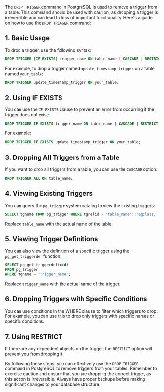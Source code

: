The `DROP TRIGGER` command in PostgreSQL is used to remove a trigger from a table. This command should be used with caution, as dropping a trigger is irreversible and can lead to loss of important functionality. Here's a guide on how to use the `DROP TRIGGER` command:

## 1. **Basic Usage**

To drop a trigger, use the following syntax:

```sql
DROP TRIGGER [IF EXISTS] trigger_name ON table_name [ CASCADE | RESTRICT ];
```

For example, to drop a trigger named `update_timestamp_trigger` on a table named `your_table`:

```sql
DROP TRIGGER update_timestamp_trigger ON your_table;
```

## 2. **Using IF EXISTS**

You can use the `IF EXISTS` clause to prevent an error from occurring if the trigger does not exist:

```sql
DROP TRIGGER IF EXISTS trigger_name ON table_name [ CASCADE | RESTRICT ];
```

For example:

```sql
DROP TRIGGER IF EXISTS update_timestamp_trigger ON your_table;
```

## 3. **Dropping All Triggers from a Table**

If you want to drop all triggers from a table, you can use the `CASCADE` option:

```sql
DROP TRIGGER ALL ON table_name;
```

## 4. **Viewing Existing Triggers**

You can query the `pg_trigger` system catalog to view the existing triggers:

```sql
SELECT tgname FROM pg_trigger WHERE tgrelid = 'table_name'::regclass;
```

Replace `table_name` with the actual name of the table.

## 5. **Viewing Trigger Definitions**

You can also view the definition of a specific trigger using the `pg_get_triggerdef` function:

```sql
SELECT pg_get_triggerdef(oid)
FROM pg_trigger
WHERE tgname = 'trigger_name';
```

Replace `trigger_name` with the actual name of the trigger.

## 6. **Dropping Triggers with Specific Conditions**

You can use conditions in the WHERE clause to filter which triggers to drop. For example, you can use this to drop only triggers with specific names or specific conditions.

## 7. **Using RESTRICT**

If there are any dependent objects on the trigger, the `RESTRICT` option will prevent you from dropping it.

By following these steps, you can effectively use the `DROP TRIGGER` command in PostgreSQL to remove triggers from your tables. Remember to exercise caution and ensure that you are dropping the correct trigger, as this action is irreversible. Always have proper backups before making significant changes to your database structure.
